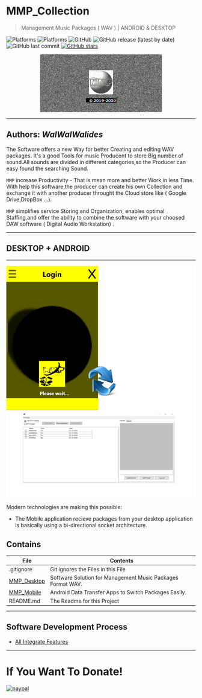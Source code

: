# MMP_Collection
> Management Music Packages ( WAV )  | ANDROID & DESKTOP

![Platforms](https://img.shields.io/badge/Supported%20platforms-Win32%20and%20Win64-red.svg)
![Platforms](https://img.shields.io/badge/Supported%20platforms-ANDROID-BLUE.svg)
![GitHub](https://img.shields.io/github/license/walwalwalides/MMP_Collection)
![GitHub release (latest by date)](https://img.shields.io/github/v/release/walwalwalides/MMP_Collection)
![GitHub last commit](https://img.shields.io/github/last-commit/walwalwalides/MMP_Collection)
[![GitHub stars](https://img.shields.io/github/stars/walwalwalides/MMP_Collection)](https://github.com/walwalwalides/MMP_Collection/stargazers)

<p align="center">
  <img src=MMP_Splash.png />
</p> 

------
**Authors:**  *WalWalWalides*
------

The Software offers a new Way for better Creating and editing WAV packages.
It's a good Tools for music Producent to store Big number of sound.All sounds are divided in different categories,so the Producer can easy found the searching Sound. 

`MMP` increase Productivity - That is mean more and better Work in less Time.
With help this software,the producer can create his own Collection and exchange it with another producer throught the Cloud store like ( Google Drive,DropBox ...).

`MMP` simplifies service Storing and Organization, enables optimal Staffing,and offer the ability to combine the software with your choosed DAW software ( Digital Audio Workstation) .

------

   ## DESKTOP + ANDROID

------


   ![](MMP_Collection.png)

Modern technologies are making this possible:
- The Mobile application recieve packages from your desktop application is basically  using a bi-directional socket architecture.



## Contains

| File | Contents | 
| --- | --- |
| .gitignore | Git ignores the Files in this File |
|[MMP_Desktop](https://github.com/walwalwalides/MMP_Collection/blob/master/MMP_Desktop)| Software Solution for Management Music Packages Format WAV.
|[MMP_Mobile](https://github.com/walwalwalides/MMP_Collection/tree/master/MMP_Mobile)| Android Data Transfer Apps to Switch Packages Easily.
| README.md | The Readme for this Project|

------

## Software Development Process
- [All Integrate Features](https://github.com/walwalwalides/MMP_Collection/blob/master/New_Feautres_Version.md) 
------

# If You Want To Donate!

[![paypal](https://www.paypalobjects.com/en_US/i/btn/btn_donateCC_LG.gif)](https://www.paypal.com/cgi-bin/webscr?cmd=_s-xclick&hosted_button_id=Y79F36A9BGLHS&source=url)
